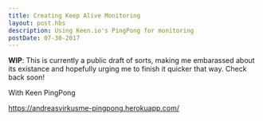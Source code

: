 ```yaml
---
title: Creating Keep Alive Monitoring
layout: post.hbs
description: Using Keen.io's PingPong for monitoring
postDate: 07-30-2017
---
```



**WIP**: This is currently a public draft of sorts, making me embarassed
about its existance and hopefully urging me to finish it quicker that way.
Check back soon!


With Keen PingPong

https://andreasvirkusme-pingpong.herokuapp.com/